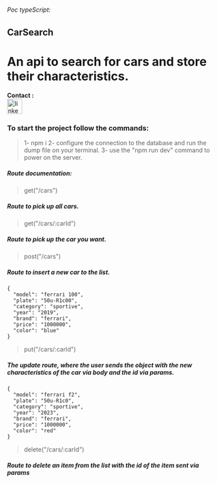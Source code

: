 ###### Poc typeScript:  
## CarSearch
# An api to search for cars and store their characteristics.

**Contact :** </br>
<a href="https://www.linkedin.com/in/dev-tadeuvelloso/" target="_blank">
    <img src="https://img.shields.io/static/v1?message=LinkedIn&logo=linkedin&label=&color=0077B5&logoColor=white&labelColor=&style=for-the-badge" height="35" alt="linkedin logo"  />
</a>

### To start the project follow the commands:
> 1- npm i 
> 2- configure the connection to the database and run the dump file on your terminal.
> 3- use the "npm run dev" command to power on the server.

##### Route documentation:

>get("/cars")
##### Route to pick up all cars.

>get("/cars/:carId")
##### Route to pick up the car you want.

>post("/cars")
##### Route to insert a new car to the list.
```
{
  "model": "ferrari 100",
  "plate": "50u-R1c00",
  "category": "sportive",
  "year": "2019",
  "brand": "ferrari",
  "price": "1000000",
  "color": "blue"
}
```

>put("/cars/:carId")
##### The update route, where the user sends the object with the new characteristics of the car via body and the id via params.
```
{
  "model": "ferrari f2",
  "plate": "50u-R1c0",
  "category": "sportive",
  "year": "2023",
  "brand": "ferrari",
  "price": "1000000",
  "color": "red"
}
```

>delete("/cars/:carId")
##### Route to delete an item from the list with the id of the item sent via params